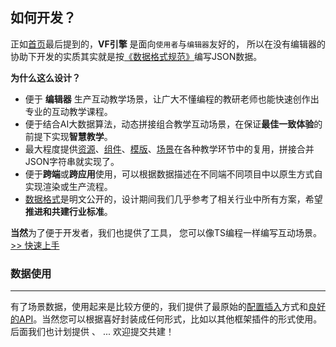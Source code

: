 ## 如何开发？

正如[首页](../)最后提到的，**VF引擎** 是面向`使用者`与`编辑器`友好的，
所以在没有编辑器的协助下开发的实质其实就是按[《数据格式规范》](../handbook/data.md)编写JSON数据。

**为什么这么设计？**

- 便于 **编辑器** 生产互动教学场景，让广大不懂编程的教研老师也能快速创作出专业的互动教学课程。
- 便于结合AI大数据算法，动态拼接组合教学互动场景，在保证**最佳一致体验**的前提下实现**智慧教学**。
- 最大程度提供[资源]()、[组件]()、[模版]()、[场景]()在各种教学环节中的复用，拼接合并JSON字符串就实现了。
- 便于**跨端**或**跨应用**使用，可以根据数据描述在不同端不同项目中以原生方式自实现渲染或生产流程。
- [数据格式](../handbook/data.md)是明文公开的，设计期间我们几乎参考了相关行业中所有方案，希望**推进和共建行业标准**。

**当然**为了便于开发者，我们也提供了[<Badge text="vf-cli" vertical="middle"/>](https://github.com/vipkid-edu/vf-cli)工具，
您可以像TS编程一样编写互动场景。[>> 快速上手](../getstart/introduction.md)

### 数据使用
---
有了场景数据，使用起来是比较方便的，我们提供了最原始的[配置插入](../handbook/option.md)方式和[良好的API]()。当然您可以根据喜好封装成任何形式，比如以其他框架插件的形式使用。
后面我们也计划提供 <Badge text="vf-vue" vertical="middle"/>、<Badge text="vf-react" vertical="middle"/> ... 欢迎提交共建！